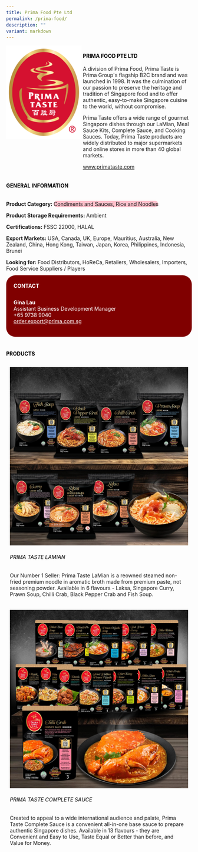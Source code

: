 ```yaml
---
title: Prima Food Pte Ltd
permalink: /prima-food/
description: ""
variant: markdown
---
```

<div class="flex-paragraph">
	<div style="display: flex; flex-wrap: wrap;" class="flex-container">
		<div style="flex: 1 1 40%; display: block;" class="card sgds">
			<img src="/images/Prima%20Food/prima_food_logo.png">
		</div>
		<div style="flex: 1 1 58%; display: block; margin-left: 3px" class="card-sgds">
			<h4 style="text-transform: uppercase; color: black;"><b>Prima Food Pte Ltd</b></h4>
			<p>A division of Prima Food, Prima Taste is Prima Group's flagship B2C brand and was launched in 1998. It was the culmination of our passion to preserve the heritage and tradition of Singapore food and to offer authentic, easy-to-make Singapore cuisine to the world, without compromise.</p>
			<p>Prima Taste offers a wide range of gourmet Singapore dishes through our LaMian, Meal Sauce Kits, Complete Sauce, and Cooking Sauces. Today, Prima Taste products are widely distributed to major supermarkets and online stores in more than 40 global markets.</p>
			<p><a target="_blank" href="https://www.primataste.com">www.primataste.com</a></p>
		</div>
	</div>
</div>

<h4 style="text-transform: uppercase; color: black;">
	<b>General Information</b>
</h4>
<div style="display: flex; flex-wrap: wrap;" class="flex-container">
	<div style="flex: 1 1 65%; display: block; align-self: stretch" class="card sgds">
		<div class="flex-paragraph">
			<p>
				<b>Product Category: </b>
				<span style="background-color: pink; border-radius: 10px;">Condiments and Sauces, Rice and Noodles</span>
			</p>
			<p>
				<b>Product Storage Requirements: </b>Ambient
			</p>
			<p>
				<b>Certifications: </b>FSSC 22000, HALAL
			</p>
			<p>
				<b>Export Markets: </b>USA, Canada, UK, Europe, Mauritius, Australia, New Zealand, China, Hong Kong, Taiwan, Japan, Korea, Philippines, Indonesia, Brunei
			</p>
			<p style="margin-bottom: 10px;">
				<b>Looking for: </b>Food Distributors, HoReCa, Retailers, Wholesalers, Importers, Food Service Suppliers / Players
			</p>
		</div>
	</div>
	<div style="flex: 1 1 35%; padding: 10px; display: block; background-color: maroon; border-radius: 25px; align-self: center;" class="card sgds">
		<h4 style="color: white; margin-top: 10px; margin-left: 10px;">CONTACT</h4>
		<div class="flex-paragraph">
			<p style="padding: 10px; color: white;">
				<b>Gina Lau</b>
				<br>Assistant Business Development Manager<br>+65 9738 9040<br>
				<a style="color: white;" href="mailto:order.export@prima.com.sg">order.export@prima.com.sg</a>
			</p>
		</div>
	</div>
</div>
<br>
<h4 style="text-transform: uppercase; color: black;">
	<b>Products</b>
</h4>
<div style="display: flex; flex-wrap: wrap;">
	<div style="flex: 1 1 47%; margin: 10px; display: block;" class="card sgds">
		<div style="display: block;" class="flex-image">
			<img src="/images/Prima%20Food/prima_food_product_01.jpg">
		</div>
		<div class="flex-paragraph">
			<h6 style="text-transform: uppercase; color: black;">Prima Taste LaMian</h6>
			<p>Our Number 1 Seller: Prima Taste LaMian is a reowned steamed non-fried premium noodle in aromatic broth made from premium paste, not seasoning powder. Available in 6 flavours - Laksa, Singapore Curry, Prawn Soup, Chilli Crab, Black Pepper Crab and Fish Soup.</p>
		</div>
	</div>
	<div style="flex: 1 1 47%; margin: 10px; display: block;" class="card sgds">
		<div style="display: block;" class="flex-image">
			<img src="/images/Prima%20Food/prima_food_product_02.jpg">
		</div>
		<div class="flex-paragraph">
			<h6 style="text-transform: uppercase; color: black;">Prima Taste Complete Sauce</h6>
			<p>Created to appeal to a wide international audience and palate, Prima Taste Complete Sauce is a convenient all-in-one base sauce to prepare authentic Singapore dishes. Available in 13 flavours - they are Convenient and Easy to Use, Taste Equal or Better than before, and Value for Money.</p>
		</div>
	</div>
</div>